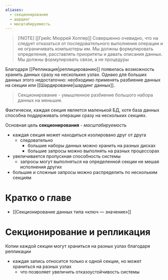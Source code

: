 ```yaml
---
aliases:
  - секционирование
  - шардинг
  - масштабируемость
---
```


> [!NOTE] [[Грейс Мюррей Хоппер]]
> Совершенно очевидно, что на следует отказаться от последовательного выполнения операции и не ограничивать компьютеры им. 
> Мы должны формулировать определения, расставлять приоритеты и давать описания данных. 
> Мы должны формулировать связи, а не процедуры

Благодаря [[Репликация|реплицированию]] появилась возможность хранить данных сразу на нескольких узлах. Однако для больших данных этого недостаточно: необходимо применять разбиение данных на секции или [[Шардирование|шардинг данных]].

> Секционирование - умышленное разбиение большого набора данных на меньшие.

Фактически, каждая секция является маленькой БД, хотя база данных способна поддерживать операции сразу на нескольких секциях.

Основная цель **секционирования** - *масштабируемость*
- каждая секция может находиться изолировано друг от друга
	- следовательно
		- большие наборы данных можно хранить на разных дисках
		- большие запросы можно выполнять на разных процессорах
- увеличивается пропускная способность системы
	- запросы могут выполняться на определенной секции не мешая исполнения других
- большие и сложные запросы можно распределить по нескольким секциям

# Кратко о главе
- [[Секционирование данных типа «ключ — значение»]]

# Секционирование и репликация

Копии каждой секции могут храниться на разных узлах благодаря репликации
- каждая запись относится только к одной секции, но может храниться на разных узлах
	- что позволяет увеличить отказоустойчивость системы

